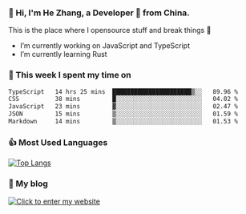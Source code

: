 ### 👋 Hi, I'm He Zhang, a Developer 🚀 from China.

This is the place where I opensource stuff and break things :rofl:

- I’m currently working on JavaScript and TypeScript
- I’m currently learning Rust

### 💪 This week I spent my time on 
<!--START_SECTION:waka-->

```txt
TypeScript   14 hrs 25 mins  ██████████████████████▒░░   89.96 %
CSS          38 mins         █░░░░░░░░░░░░░░░░░░░░░░░░   04.02 %
JavaScript   23 mins         ▓░░░░░░░░░░░░░░░░░░░░░░░░   02.47 %
JSON         15 mins         ▒░░░░░░░░░░░░░░░░░░░░░░░░   01.59 %
Markdown     14 mins         ▒░░░░░░░░░░░░░░░░░░░░░░░░   01.53 %
```

<!--END_SECTION:waka-->

### 👍 Most Used Languages
[![Top Langs](https://github-readme-stats.vercel.app/api/top-langs/?username=zhanghecool&layout=compact)](https://zhanghe.cool)

### 🌈 My blog 
[![Click to enter my website](https://cdn.jsdelivr.net/gh/zhanghecool/assets/images/gif/zhanghecools.gif)](https://zhanghe.cool)
